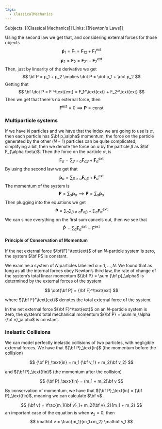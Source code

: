 ```yaml
---
tags:
  - ClassicalMechanics
---
```

Subjects: [[Classical Mechanics]]
Links: [[Newton's Laws]]

Using the second law we get that, and considering external forces for those objects
$$
{\mathbf{\dot p}}_1 = \mathbf{F}_1 = \mathbf{F}_{12} + \mathbf{F}_1^\text{ext}
$$
$$
\mathbf{\dot p}_2 = \mathbf{F}_2 = \mathbf{F}_{21} + \mathbf{F}_2^\text{ext}
$$
Then, just by linearity of the derivative we get
$$
\bf P = p_1 + p_2 \implies \dot P = \dot p_1 + \dot p_2
$$
Getting that
$$
\bf \dot P = F ^\text{ext} = F_1^\text{ext} + F_2^\text{ext}
$$
Then we get that there's no external force, then
$$
\mathbf F^\text{ext} = 0 \implies \mathbf P = \text{const}
$$
### Multiparticle systems
If we have $N$ particles and we have that the index we are going to use is $\alpha$, then each particle has $\bf p_\alpha$ momentum, the force on the particle generated by the other $(N-1)$ particles can be quite complicated, simplifying a bit, then we denote the force on $\alpha$ by the particle $\beta$ as $\bf F_{\alpha \beta}$. Then the force on the particle $\alpha$, is 
$$
	\mathbf{F}_\alpha = \sum_{\beta \ne \alpha} \mathbf{F}_{\alpha\beta} + \mathbf{F}_\alpha ^\text{ext}
$$
By using the second law we get that
$$
\mathbf{\dot p}_\alpha =  \sum_{\beta \ne \alpha} \mathbf{F}_{\alpha\beta} + \mathbf{F}_\alpha ^\text{ext}
$$
The momentum of the system is
$$
\mathbf{P} = \sum_{\alpha } \mathbf{p}_\alpha \implies \mathbf{\dot P} = \sum_{\alpha } \mathbf{\dot p}_\alpha
$$
Then plugging into the equations we get
$$
\mathbf{\dot P} = \sum_{\alpha} \sum_{\beta \ne \alpha} \mathbf{F}_{\alpha\beta} + \sum_{\alpha }\mathbf{F}_\alpha ^\text{ext}
$$
We can since everything on the first sum cancels out, then we see that
$$
\mathbf{\dot P} = \sum_{\alpha} \mathbf{F}_\alpha^\text{ext} = \mathbf{F}^\text{ext}
$$
#### Principle of Conservation of Momentum
If the net external force $\bf{F}^\text{ext}$ of an $N$-particle system is zero, the system $\bf P$ is constant. 

We examine a system of $N$ particles labelled $\alpha =1, \dots , N$. We found that as long as all the internal forces obey Newton’s third law, the rate of change of the system’s total linear momentum ${\bf P} = \sum {\bf p}_\alpha$ is determined by the external forces of the system

$$ \dot{\bf P} = {\bf F}^\text{ext} $$

where ${\bf F}^\text{ext}$ denotes the total external force of the system.

In the net external force ${\bf F}^\text{ext}$ on an $N$-particle system is zero, the system’s total mechanical momentum ${\bf P} = \sum m_\alpha {\bf v}_\alpha$ is constant.

### Inelastic Collisions
We can model perfectly inelastic collisions of two particles, with negligible external forces. We have that ${\bf P}_\text{in}$ (the momentum before the collision)

$$ {\bf P}_\text{in} = m_1 {\bf v_1} + m_2{\bf v_2} $$

and ${\bf P}_\text{fin}$ (the momentum after the collision)

$$ {\bf P}_\text{fin} = (m_1 + m_2)\bf v $$

By conservation of momentum, we have that ${\bf P}_\text{in} = {\bf P}_\text{fin}$, meaning we can calculate $\bf v$

$$ {\bf v} = \frac{m_1{\bf v}_1+ m_2{\bf v}_2}{m_1 + m_2} $$
an important case of the equation is when $\mathbf v_2 = 0$, then
$$
\mathbf v = \frac{m_1}{m_1+m_2} \mathbf v_1
$$